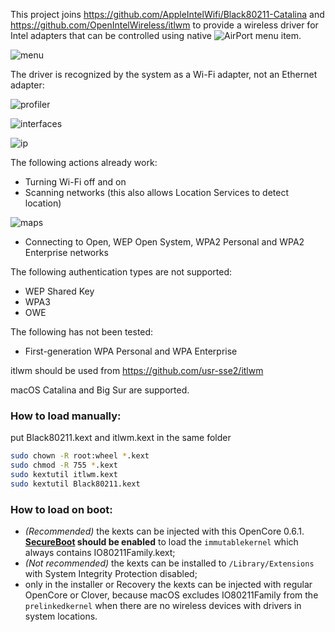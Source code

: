This project joins https://github.com/AppleIntelWifi/Black80211-Catalina and https://github.com/OpenIntelWireless/itlwm to provide a wireless driver for Intel adapters that can be controlled using native ![AirPort](NetworkMenuIcon.png) menu item.

![menu](NetworkMenu.png) 

The driver is recognized by the system as a Wi-Fi adapter, not an Ethernet adapter:

![profiler](SystemProfiler.png)

![interfaces](NetworkInterfaces.png)

![ip](IPSettings.png)

The following actions already work:
- Turning Wi-Fi off and on
- Scanning networks (this also allows Location Services to detect location)

![maps](Maps.png)

- Connecting to Open, WEP Open System, WPA2 Personal and WPA2 Enterprise networks

The following authentication types are not supported:
- WEP Shared Key
- WPA3
- OWE

The following has not been tested:
- First-generation WPA Personal and WPA Enterprise

itlwm should be used from https://github.com/usr-sse2/itlwm

macOS Catalina and Big Sur are supported.

### How to load manually:
put Black80211.kext and itlwm.kext in the same folder
```bash
sudo chown -R root:wheel *.kext
sudo chmod -R 755 *.kext
sudo kextutil itlwm.kext
sudo kextutil Black80211.kext
```

### How to load on boot:
- *(Recommended)* the kexts can be injected with this OpenCore 0.6.1. **[SecureBoot](https://dortania.github.io/OpenCore-Post-Install/universal/security/applesecureboot.html) should be enabled** to load the `immutablekernel` which always contains IO80211Family.kext;
- *(Not recommended)* the kexts can be installed to `/Library/Extensions` with System Integrity Protection disabled;
- only in the installer or Recovery the kexts can be injected with regular OpenCore or Clover, because macOS excludes IO80211Family from the `prelinkedkernel` when there are no wireless devices with drivers in system locations.
